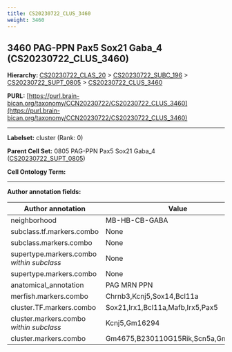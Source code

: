 ```yaml
---
title: CS20230722_CLUS_3460
weight: 3460
---
```

## 3460 PAG-PPN Pax5 Sox21 Gaba_4 (CS20230722_CLUS_3460)
<b>Hierarchy: </b>
[CS20230722_CLAS_20](../CS20230722_CLAS_20) >
[CS20230722_SUBC_196](../CS20230722_SUBC_196) >
[CS20230722_SUPT_0805](../CS20230722_SUPT_0805) >
[CS20230722_CLUS_3460](../CS20230722_CLUS_3460)

**PURL:** [https://purl.brain-bican.org/taxonomy/CCN20230722/CS20230722_CLUS_3460](https://purl.brain-bican.org/taxonomy/CCN20230722/CS20230722_CLUS_3460)

---


**Labelset:** cluster (Rank: 0)

**Parent Cell Set:** 0805 PAG-PPN Pax5 Sox21 Gaba_4 ([CS20230722_SUPT_0805](../CS20230722_SUPT_0805))



**Cell Ontology Term:** 

[MARKER GENES.]: #


---

[TRANSFERRED ANNOTATIONS.]: #


[AUTHOR ANNOTATION FIELDS.]: #


**Author annotation fields:**

| Author annotation | Value |
|-------------------|-------|
|neighborhood|MB-HB-CB-GABA|
|subclass.tf.markers.combo|None|
|subclass.markers.combo|None|
|supertype.markers.combo _within subclass_|None|
|supertype.markers.combo|None|
|anatomical_annotation|PAG MRN PPN|
|merfish.markers.combo|Chrnb3,Kcnj5,Sox14,Bcl11a|
|cluster.TF.markers.combo|Sox21,Irx1,Bcl11a,Mafb,Irx5,Pax5|
|cluster.markers.combo _within subclass_|Kcnj5,Gm16294|
|cluster.markers.combo|Gm4675,B230110G15Rik,Scn5a,Gm16294|

